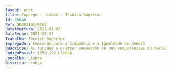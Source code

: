 ```yaml
--- 
layout: post
title: Emprego - Lisboa - Técnico Superior
Id: 83648
Ref: OE202101/0161
DataAbertura: 2021-01-07
DataFecho: 2021-01-21
Trabalho: Técnico Superior
Empregador: Comissão para a Cidadania e a Igualdade de Género
Descricao: As funções a exercer enquadram se nas competências do Núcleo para a Promoção da Cidadania e Igualdade de Género, conforme previstas no nº 1 do Despacho da Presidente da CIG n.º 5034 2012, de 20 de março, publicado do DR, 2ª série   Nº 73, de 12 de abril 2012, nomeadamente o acompanhamento de projetos e monitorização de Planos nacionais, análise de indicadores e elaboração de relatórios e preparação de propostas de concessão de políticas públicas na área da Igualdade
CodigoPostal: 1050-193 LISBOA
Concelho: Lisboa
Distrito: Lisboa
--- 
```

